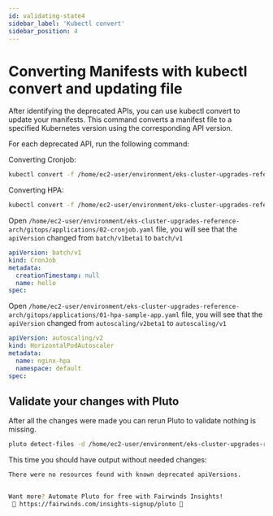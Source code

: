 ```yaml
---
id: validating-state4
sidebar_label: 'Kubectl convert'
sidebar_position: 4
---
```


# Converting Manifests with kubectl convert and updating file

After identifying the deprecated APIs, you can use kubectl convert to update your manifests. This command converts a manifest file to a specified Kubernetes version using the corresponding API version.

For each deprecated API, run the following command:

Converting Cronjob:

```bash
kubectl convert -f /home/ec2-user/environment/eks-cluster-upgrades-reference-arch/gitops/applications/02-cronjob.yaml > /home/ec2-user/environment/eks-cluster-upgrades-reference-arch/gitops/applications/02-cronjob.bak && mv /home/ec2-user/environment/eks-cluster-upgrades-reference-arch/gitops/applications/02-cronjob.bak /home/ec2-user/environment/eks-cluster-upgrades-reference-arch/gitops/applications/02-cronjob.yaml
```

Converting HPA:

```bash
kubectl convert -f /home/ec2-user/environment/eks-cluster-upgrades-reference-arch/gitops/applications/01-hpa-sample-app.yaml > /home/ec2-user/environment/eks-cluster-upgrades-reference-arch/gitops/applications/01-hpa-sample-app.bak && mv /home/ec2-user/environment/eks-cluster-upgrades-reference-arch/gitops/applications/01-hpa-sample-app.bak /home/ec2-user/environment/eks-cluster-upgrades-reference-arch/gitops/applications/01-hpa-sample-app.yaml
```

Open `/home/ec2-user/environment/eks-cluster-upgrades-reference-arch/gitops/applications/02-cronjob.yaml` file, you will see that the `apiVersion` changed from `batch/v1beta1` to `batch/v1`

```yaml
apiVersion: batch/v1
kind: CronJob
metadata:
  creationTimestamp: null
  name: hello
spec:
```

Open `/home/ec2-user/environment/eks-cluster-upgrades-reference-arch/gitops/applications/01-hpa-sample-app.yaml` file, you will see that the `apiVersion` changed from `autoscaling/v2beta1` to `autoscaling/v1`

```yaml
apiVersion: autoscaling/v2
kind: HorizontalPodAutoscaler
metadata:
  name: nginx-hpa
  namespace: default
spec:
```

## Validate your changes with Pluto 

After all the changes were made you can rerun Pluto to validate nothing is missing.

```bash
pluto detect-files -d /home/ec2-user/environment/eks-cluster-upgrades-reference-arch/gitops/applications
```

This time you should have output without needed changes:

```bash
There were no resources found with known deprecated apiVersions.


Want more? Automate Pluto for free with Fairwinds Insights!
 🚀 https://fairwinds.com/insights-signup/pluto 🚀 
```
